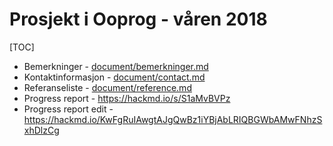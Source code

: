 # Prosjekt i Ooprog - våren 2018


[TOC]

* Bemerkninger - [document/bemerkninger.md](document/bemerkninger.md)
* Kontaktinformasjon - [document/contact.md](document/contact.md)
* Referanseliste - [document/reference.md](document/reference.md)
* Progress report - https://hackmd.io/s/S1aMvBVPz
* Progress report edit - https://hackmd.io/KwFgRuIAwgtAJgQwBz1iYBjAbLRIQBGWbAMwFNhzSxhDlzCg <br>
